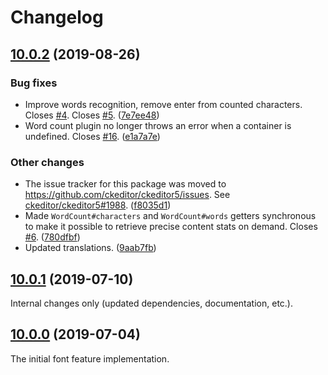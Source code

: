 Changelog
=========

## [10.0.2](https://github.com/ckeditor/ckeditor5-word-count/compare/v10.0.1...v10.0.2) (2019-08-26)

### Bug fixes

* Improve words recognition, remove enter from counted characters. Closes [#4](https://github.com/ckeditor/ckeditor5-word-count/issues/4). Closes [#5](https://github.com/ckeditor/ckeditor5-word-count/issues/5). ([7e7ee48](https://github.com/ckeditor/ckeditor5-word-count/commit/7e7ee48))
* Word count plugin no longer throws an error when a container is undefined. Closes [#16](https://github.com/ckeditor/ckeditor5-word-count/issues/16). ([e1a7a7e](https://github.com/ckeditor/ckeditor5-word-count/commit/e1a7a7e))

### Other changes

* The issue tracker for this package was moved to https://github.com/ckeditor/ckeditor5/issues. See [ckeditor/ckeditor5#1988](https://github.com/ckeditor/ckeditor5/issues/1988). ([f8035d1](https://github.com/ckeditor/ckeditor5-word-count/commit/f8035d1))
* Made `WordCount#characters` and `WordCount#words` getters synchronous to make it possible to retrieve precise content stats on demand. Closes [#6](https://github.com/ckeditor/ckeditor5-word-count/issues/6). ([780dfbf](https://github.com/ckeditor/ckeditor5-word-count/commit/780dfbf))
* Updated translations. ([9aab7fb](https://github.com/ckeditor/ckeditor5-word-count/commit/9aab7fb))


## [10.0.1](https://github.com/ckeditor/ckeditor5-word-count/compare/v10.0.0...v10.0.1) (2019-07-10)

Internal changes only (updated dependencies, documentation, etc.).


## [10.0.0](https://github.com/ckeditor/ckeditor5-word-count/tree/v10.0.0) (2019-07-04)

The initial font feature implementation.
